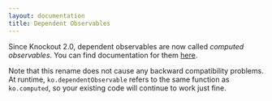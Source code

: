 ```yaml
---
layout: documentation
title: Dependent Observables
---
```


Since Knockout 2.0, dependent observables are now called *computed observables*. You can find documentation for them [here](computedObservables.html).

Note that this rename does not cause any backward compatibility problems. At runtime, `ko.dependentObservable` refers to the same function as `ko.computed`, so your existing code will continue to work just fine.